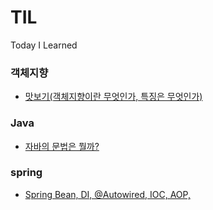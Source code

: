 # TIL
Today I Learned

### 객체지향
* [맛보기(객체지향이란 무엇인가, 특징은 무엇인가)](https://alotofsim.tistory.com/16)

### Java
* [자바의 문법은 뭘까?](https://alotofsim.tistory.com/17)

### spring
* [Spring Bean, DI, @Autowired, IOC, AOP,](https://alotofsim.tistory.com/18)